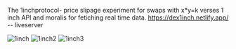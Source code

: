 The 1inchprotocol- price slipage experiment for swaps with x*y=k verses 1 inch API and moralis for fetiching real time data.
https://dex1inch.netlify.app/ -- liveserver

![1inch](https://user-images.githubusercontent.com/51912776/218257231-e59ebb7c-bf4b-4d43-8bde-ab175cc8326c.PNG)
![1inch2](https://user-images.githubusercontent.com/51912776/218257235-9a703c18-e0f0-4131-a4c9-308a2dc0c4fd.PNG)
![1inch3](https://user-images.githubusercontent.com/51912776/218257236-167c2623-f648-4ee4-8639-a36b9cf0b8b6.PNG)
